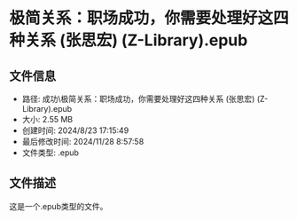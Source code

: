 ﻿# 极简关系：职场成功，你需要处理好这四种关系 (张思宏) (Z-Library).epub

## 文件信息
- 路径: 成功\极简关系：职场成功，你需要处理好这四种关系 (张思宏) (Z-Library).epub
- 大小: 2.55 MB
- 创建时间: 2024/8/23 17:15:49
- 最后修改时间: 2024/11/28 8:57:58
- 文件类型: .epub

## 文件描述
这是一个.epub类型的文件。

